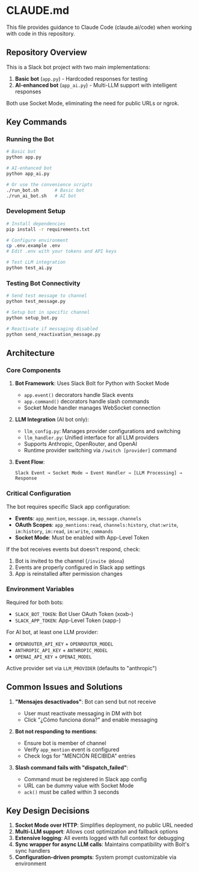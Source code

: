 # CLAUDE.md

This file provides guidance to Claude Code (claude.ai/code) when working with code in this repository.

## Repository Overview

This is a Slack bot project with two main implementations:
1. **Basic bot** (`app.py`) - Hardcoded responses for testing
2. **AI-enhanced bot** (`app_ai.py`) - Multi-LLM support with intelligent responses

Both use Socket Mode, eliminating the need for public URLs or ngrok.

## Key Commands

### Running the Bot
```bash
# Basic bot
python app.py

# AI-enhanced bot  
python app_ai.py

# Or use the convenience scripts
./run_bot.sh      # Basic bot
./run_ai_bot.sh   # AI bot
```

### Development Setup
```bash
# Install dependencies
pip install -r requirements.txt

# Configure environment
cp .env.example .env
# Edit .env with your tokens and API keys

# Test LLM integration
python test_ai.py
```

### Testing Bot Connectivity
```bash
# Send test message to channel
python test_message.py

# Setup bot in specific channel
python setup_bot.py

# Reactivate if messaging disabled
python send_reactivation_message.py
```

## Architecture

### Core Components

1. **Bot Framework**: Uses Slack Bolt for Python with Socket Mode
   - `app.event()` decorators handle Slack events
   - `app.command()` decorators handle slash commands
   - Socket Mode handler manages WebSocket connection

2. **LLM Integration** (AI bot only):
   - `llm_config.py`: Manages provider configurations and switching
   - `llm_handler.py`: Unified interface for all LLM providers
   - Supports Anthropic, OpenRouter, and OpenAI
   - Runtime provider switching via `/switch [provider]` command

3. **Event Flow**:
   ```
   Slack Event → Socket Mode → Event Handler → [LLM Processing] → Response
   ```

### Critical Configuration

The bot requires specific Slack app configuration:
- **Events**: `app_mention`, `message.im`, `message.channels`
- **OAuth Scopes**: `app_mentions:read`, `channels:history`, `chat:write`, `im:history`, `im:read`, `im:write`, `commands`
- **Socket Mode**: Must be enabled with App-Level Token

If the bot receives events but doesn't respond, check:
1. Bot is invited to the channel (`/invite @dona`)
2. Events are properly configured in Slack app settings
3. App is reinstalled after permission changes

### Environment Variables

Required for both bots:
- `SLACK_BOT_TOKEN`: Bot User OAuth Token (xoxb-)
- `SLACK_APP_TOKEN`: App-Level Token (xapp-)

For AI bot, at least one LLM provider:
- `OPENROUTER_API_KEY` + `OPENROUTER_MODEL`
- `ANTHROPIC_API_KEY` + `ANTHROPIC_MODEL`
- `OPENAI_API_KEY` + `OPENAI_MODEL`

Active provider set via `LLM_PROVIDER` (defaults to "anthropic")

## Common Issues and Solutions

1. **"Mensajes desactivados"**: Bot can send but not receive
   - User must reactivate messaging in DM with bot
   - Click "¿Cómo funciona dona?" and enable messaging

2. **Bot not responding to mentions**:
   - Ensure bot is member of channel
   - Verify `app_mention` event is configured
   - Check logs for "MENCIÓN RECIBIDA" entries

3. **Slash command fails with "dispatch_failed"**:
   - Command must be registered in Slack app config
   - URL can be dummy value with Socket Mode
   - `ack()` must be called within 3 seconds

## Key Design Decisions

1. **Socket Mode over HTTP**: Simplifies deployment, no public URL needed
2. **Multi-LLM support**: Allows cost optimization and fallback options  
3. **Extensive logging**: All events logged with full context for debugging
4. **Sync wrapper for async LLM calls**: Maintains compatibility with Bolt's sync handlers
5. **Configuration-driven prompts**: System prompt customizable via environment